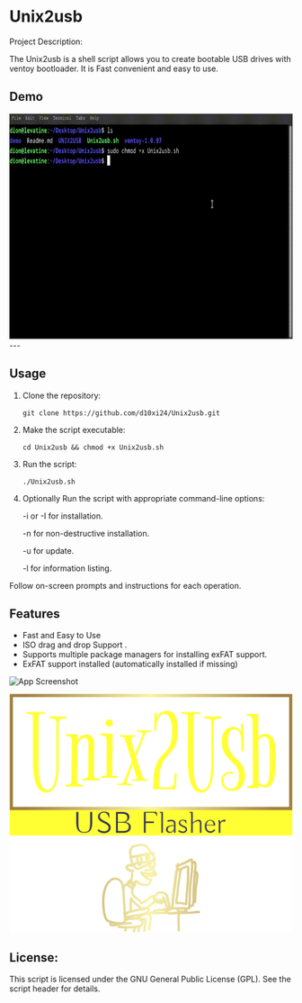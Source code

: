 
# Unix2usb

Project Description:

The Unix2usb is a shell script allows you to create bootable USB drives with ventoy bootloader. It is Fast convenient and easy to use. 

## Demo

<div align="center">
  <img height="400" width="800" src="https://github.com/d10xi24/Unix2Usb/blob/main/demo/unix2usb.gif"  />
</div>
---

## Usage

1. Clone the repository:
   ```
   git clone https://github.com/d10xi24/Unix2usb.git
   ```
2. Make the script executable:
   ```
   cd Unix2usb && chmod +x Unix2usb.sh
   ```
3. Run the script:
   ```
   ./Unix2usb.sh
   ```
4. Optionally Run the script with appropriate command-line options:

    -i or -I for installation.

    -n for non-destructive installation.

    -u for update.

    -l for information listing.

Follow on-screen prompts and instructions for each operation.

## Features

- Fast and Easy to Use
- ISO drag and drop Support .
- Supports multiple package managers for installing exFAT support.
- ExFAT support installed (automatically installed if missing)


![App Screenshot](https://github.com/d10xi24/Unix2Usb/blob/main/demo/unix2usb.jpg)


![Logo](https://github.com/d10xi24/Unix2Usb/blob/main/demo/logo.png)

## License:

This script is licensed under the GNU General Public License (GPL). See the script header for details.
